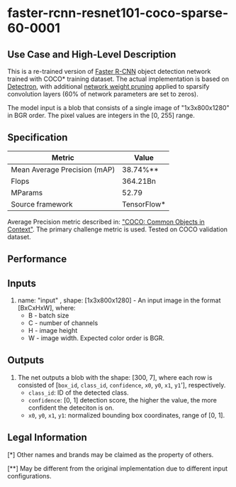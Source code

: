 # faster-rcnn-resnet101-coco-sparse-60-0001

## Use Case and High-Level Description

This is a re-trained version of [Faster R-CNN](https://arxiv.org/abs/1506.01497) object detection network trained with COCO\* training dataset.
The actual implementation is based on [Detectron](https://github.com/facebookresearch/detectron2),
with additional [network weight pruning](https://arxiv.org/abs/1710.01878) applied to sparsify convolution layers (60% of network parameters are set to zeros).

The model input is a blob that consists of a single image of "1x3x800x1280" in BGR order. The pixel values are integers in the [0, 255] range.

## Specification

| Metric                       | Value        |
|------------------------------|--------------|
| Mean Average Precision (mAP) | 38.74%\**    |
| Flops                        | 364.21Bn     |
| MParams                      | 52.79        |
| Source framework             | TensorFlow\* |

Average Precision metric described in: ["COCO: Common Objects in Context"](http://cocodataset.org/#detection-eval). The primary challenge metric is used. Tested on COCO validation dataset.

## Performance

## Inputs

1. name: "input" , shape: [1x3x800x1280] - An input image in the format [BxCxHxW],
  where:
    - B - batch size
    - C - number of channels
    - H - image height
    - W - image width.
  Expected color order is BGR.

## Outputs

1. The net outputs a blob with the shape: [300, 7], where each row is consisted of [`box_id`, `class_id`, `confidence`, `x0`, `y0`, `x1`, `y1`'], respectively.
    - `class_id`: ID of the detected class.
    - `confidence`: [0, 1] detection score, the higher the value, the more confident the deteciton is on.
    - `x0`, `y0`, `x1`, `y1`: normalized bounding box coordinates, range of [0, 1].

## Legal Information
[\*] Other names and brands may be claimed as the property of others.

[\**] May be different from the original implementation due to different input configurations.

